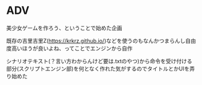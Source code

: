# ADV
‪美少女ゲームを作ろう‬、ということで始めた企画

既存の吉里吉里Z(https://krkrz.github.io/)などを使うのもなんかつまらんし自由度高いほうが良いよね、ってことでエンジンから自作

シナリオテキスト(？言い方わからんけど要は.txtのやつ)から命令を受け付ける部分(スクリプトエンジン部)を何となく作れた気がするのでタイトルとかUIを弄り始めた

